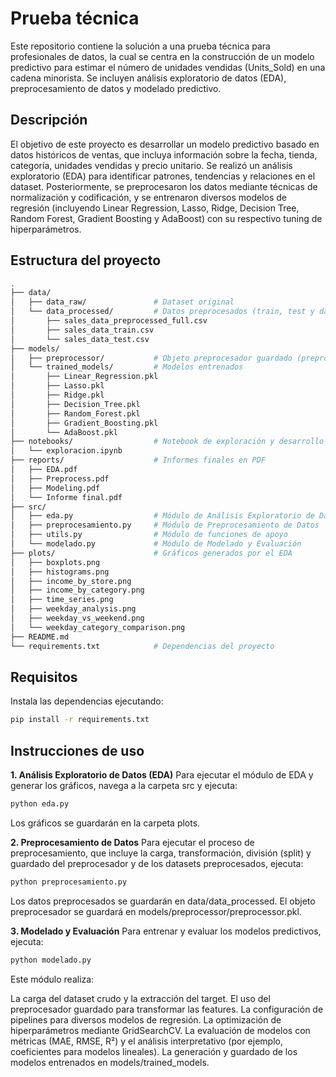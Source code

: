 # Prueba técnica

Este repositorio contiene la solución a una prueba técnica para profesionales de datos, la cual se centra en la construcción de un modelo predictivo para estimar el número de unidades vendidas (Units_Sold) en una cadena minorista. Se incluyen análisis exploratorio de datos (EDA), preprocesamiento de datos y modelado predictivo.

## Descripción
El objetivo de este proyecto es desarrollar un modelo predictivo basado en datos históricos de ventas, que incluya información sobre la fecha, tienda, categoría, unidades vendidas y precio unitario. Se realizó un análisis exploratorio (EDA) para identificar patrones, tendencias y relaciones en el dataset. Posteriormente, se preprocesaron los datos mediante técnicas de normalización y codificación, y se entrenaron diversos modelos de regresión (incluyendo Linear Regression, Lasso, Ridge, Decision Tree, Random Forest, Gradient Boosting y AdaBoost) con su respectivo tuning de hiperparámetros.

## Estructura del proyecto
```bash
.
├── data/
│   ├── data_raw/               # Dataset original
│   └── data_processed/         # Datos preprocesados (train, test y dataset completo)
│       ├── sales_data_preprocessed_full.csv
│       ├── sales_data_train.csv
│       └── sales_data_test.csv
├── models/
│   ├── preprocessor/           # Objeto preprocesador guardado (preprocessor.pkl)
│   └── trained_models/         # Modelos entrenados
│       ├── Linear_Regression.pkl
│       ├── Lasso.pkl
│       ├── Ridge.pkl
│       ├── Decision_Tree.pkl
│       ├── Random_Forest.pkl
│       ├── Gradient_Boosting.pkl
│       └── AdaBoost.pkl
├── notebooks/                  # Notebook de exploración y desarrollo
│   └── exploracion.ipynb
├── reports/                    # Informes finales en PDF
│   ├── EDA.pdf
│   ├── Preprocess.pdf
│   ├── Modeling.pdf
│   └── Informe final.pdf
├── src/
│   ├── eda.py                  # Módulo de Análisis Exploratorio de Datos
│   ├── preprocesamiento.py     # Módulo de Preprocesamiento de Datos
│   ├── utils.py                # Módulo de funciones de apoyo
│   └── modelado.py             # Módulo de Modelado y Evaluación
├── plots/                      # Gráficos generados por el EDA
│   ├── boxplots.png
│   ├── histograms.png
│   ├── income_by_store.png
│   ├── income_by_category.png
│   ├── time_series.png
│   ├── weekday_analysis.png
│   ├── weekday_vs_weekend.png
│   └── weekday_category_comparison.png
├── README.md
└── requirements.txt            # Dependencias del proyecto
```

## Requisitos

Instala las dependencias ejecutando:

```bash
pip install -r requirements.txt
```

## Instrucciones de uso

**1. Análisis Exploratorio de Datos (EDA)**
Para ejecutar el módulo de EDA y generar los gráficos, navega a la carpeta src y ejecuta:

```bash
python eda.py
```

Los gráficos se guardarán en la carpeta plots.


**2. Preprocesamiento de Datos**
Para ejecutar el proceso de preprocesamiento, que incluye la carga, transformación, división (split) y guardado del preprocesador y de los datasets preprocesados, ejecuta:

```bash
python preprocesamiento.py
```

Los datos preprocesados se guardarán en data/data_processed.
El objeto preprocesador se guardará en models/preprocessor/preprocessor.pkl.

**3. Modelado y Evaluación**
Para entrenar y evaluar los modelos predictivos, ejecuta:

```bash
python modelado.py

```

Este módulo realiza:

La carga del dataset crudo y la extracción del target.
El uso del preprocesador guardado para transformar las features.
La configuración de pipelines para diversos modelos de regresión.
La optimización de hiperparámetros mediante GridSearchCV.
La evaluación de modelos con métricas (MAE, RMSE, R²) y el análisis interpretativo (por ejemplo, coeficientes para modelos lineales).
La generación y guardado de los modelos entrenados en models/trained_models.
